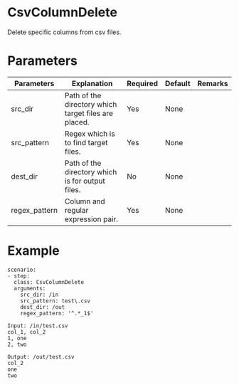 # CsvColumnDelete
Delete specific columns from csv files.

# Parameters
|Parameters|Explanation|Required|Default|Remarks|
|----------|-----------|--------|-------|-------|
|src_dir|Path of the directory which target files are placed.|Yes|None||
|src_pattern|Regex which is to find target files.|Yes|None||
|dest_dir|Path of the directory which is for output files.|No|None||
|regex_pattern|Column and regular expression pair.|Yes|None||

# Example
```
scenario:
- step:
  class: CsvColumnDelete
  arguments:
    src_dir: /in
    src_pattern: test\.csv
    dest_dir: /out
    regex_pattern: '^.*_1$'

Input: /in/test.csv
col_1, col_2
1, one
2, two

Output: /out/test.csv
col_2
one
two
```